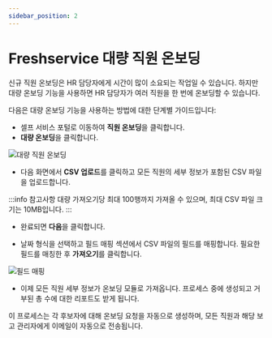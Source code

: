 ```yaml
---
sidebar_position: 2
---
```


# Freshservice 대량 직원 온보딩

신규 직원 온보딩은 HR 담당자에게 시간이 많이 소요되는 작업일 수 있습니다. 하지만 대량 온보딩 기능을 사용하면 HR 담당자가 여러 직원을 한 번에 온보딩할 수 있습니다.

다음은 대량 온보딩 기능을 사용하는 방법에 대한 단계별 가이드입니다:

- 셀프 서비스 포털로 이동하여 **직원 온보딩**을 클릭합니다.
- **대량 온보딩**을 클릭합니다.

![대량 직원 온보딩](https://s3.amazonaws.com/cdn.freshdesk.com/data/helpdesk/attachments/production/50012297522/original/8q6RkLuoD1IuOaSSx7DysaB_XZM9L_-XKQ.png?1719554236)

- 다음 화면에서 **CSV 업로드**를 클릭하고 모든 직원의 세부 정보가 포함된 CSV 파일을 업로드합니다.

:::info 참고사항
대량 가져오기당 최대 100행까지 가져올 수 있으며, 최대 CSV 파일 크기는 10MB입니다.
:::

- 완료되면 **다음**을 클릭합니다.

- 날짜 형식을 선택하고 필드 매핑 섹션에서 CSV 파일의 필드를 매핑합니다. 필요한 필드를 매칭한 후 **가져오기**를 클릭합니다.

![필드 매핑](https://s3.amazonaws.com/cdn.freshdesk.com/data/helpdesk/attachments/production/50012297523/original/aP3v2cryUmYoycKndXIuxYRotgY_e5XnjQ.png?1719554236)

- 이제 모든 직원 세부 정보가 온보딩 모듈로 가져옵니다. 프로세스 중에 생성되고 거부된 총 수에 대한 리포트도 받게 됩니다.

이 프로세스는 각 후보자에 대해 온보딩 요청을 자동으로 생성하며, 모든 직원과 해당 보고 관리자에게 이메일이 자동으로 전송됩니다.
